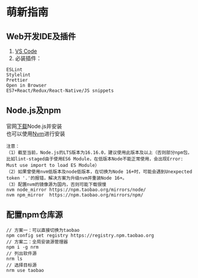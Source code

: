 # 萌新指南
## Web开发IDE及插件
1. [VS Code](https://code.visualstudio.com/download)
2. 必装插件：
```
ESLint
Stylelint
Prettier
Open in Browser
ES7+React/Redux/React-Native/JS snippets
```
## Node.js及npm
官网[下载](http://nodejs.cn/)Node.js并安装  
也可以使用[Nvm](https://github.com/coreybutler/nvm-windows)进行安装
```
注意：
（1）截至当前，Node.js的LTS版本为16.16.0，建议使用此版本及以上（否则部分npm包，比如lint-staged由于使用ES6 Module，在低版本Node不能正常使用，会出现Error: Must use import to load ES Module）
（2）如果曾使用nvm低版本及node低版本，在切换为Node 16+时，可能会遇到Unexpected token '.'的报错，解决方案为升级nvm并重装Node 16+。
（3）配置nvm的镜像源为国内，否则可能下载很慢
nvm node_mirror https://npm.taobao.org/mirrors/node/
nvm npm_mirror  https://npm.taobao.org/mirrors/npm/
```
## 配置npm仓库源
```
// 方案一：可以直接切换为taobao
npm config set registry https://registry.npm.taobao.org
// 方案二：全局安装源管理器
npm i -g nrm
// 列出软件源
nrm ls
// 选择目标源
nrm use taobao
```
